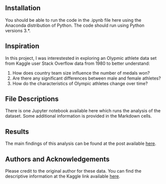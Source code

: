 ## Installation <a name="installation"></a>

You should be able to run the code in the .ipynb file here using the Anaconda distribution of Python. The code should run using Python versions 3.*.

## Inspiration<a name="motivation"></a>

In this project, I was interestested in exploring an Olypmic athlete data set from Kaggle user Stack Overflow data from 1980 to better understand:

1. How does country team size influence the number of medals won?
2. Are there any significant differences between male and female athletes?
3. How do the characteristics of Olympic athletes change over time?

## File Descriptions <a name="files"></a>

There is one Jupyter notebook available here which runs the analysis of the dataset. Some additional information is provided in the Markdown cells.  

## Results<a name="results"></a>

The main findings of this analysis can be found at the post available [here](https://medium.com/@josh_2774/how-do-you-become-a-developer-5ef1c1c68711).

## Authors and Acknowledgements<a name="licensing"></a>

Please credit to the original author for these data. You can find the descriptive information at the Kaggle link available [here](
https://www.kaggle.com/heesoo37/120-years-of-olympic-history-athletes-and-results). 
